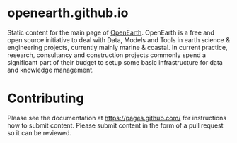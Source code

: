 openearth.github.io
===================

Static content for the main page of [OpenEarth](openearth.github.io). OpenEarth is a free and open source initiative to deal with Data, Models and Tools in earth science & engineering projects, currently mainly marine & coastal. In current practice, research, consultancy and construction projects commonly spend a significant part of their budget to setup some basic infrastructure for data and knowledge management. 

Contributing
============
Please see the documentation at https://pages.github.com/ for instructions how to submit content.  Please submit content in the form of a pull request so it can be reviewed. 
